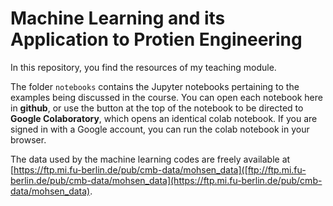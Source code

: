 # Machine Learning and its Application to Protien Engineering

In this repository, you find the resources of my teaching module.

The folder ```notebooks```  contains the Jupyter notebooks pertaining to the examples being discussed in the course.
You can open each notebook here in **github**, or use the button at the top of the notebook to be directed to **Google Colaboratory**, which opens an identical colab notebook. If you are signed in with a Google account, you can run the colab notebook in your browser.

The data used by the machine learning codes are freely available at [https://ftp.mi.fu-berlin.de/pub/cmb-data/mohsen_data]([ftp://ftp.mi.fu-berlin.de/pub/cmb-data/mohsen_data](https://ftp.mi.fu-berlin.de/pub/cmb-data/mohsen_data).
